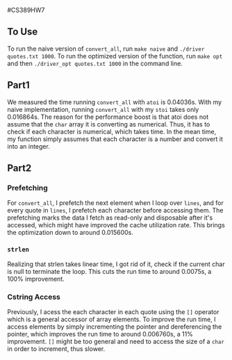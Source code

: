 #CS389HW7

## To Use
To run the naive version of `convert_all`, run `make naive` and `./driver quotes.txt 1000`. To run the optimized version of the function,
run `make opt` and then `./driver_opt quotes.txt 1000` in the command line.

## Part1
We measured the time running `convert_all` with `atoi` is 0.04036s. With my naive implementation, running `convert_all` with my `stoi` takes only 0.016864s.
The reason for the performance boost is that atoi does not assume that the `char` array it is converting as numerical. Thus, it has to check if each character
is numerical, which takes time. In the mean time, my function simply assumes that each character is a number and convert it into an integer.

## Part2
### Prefetching
For `convert_all`, I prefetch the next element when I loop over `lines`, and for every quote in `lines`, I prefetch each character before accessing them.
The prefetching marks the data I fetch as read-only and disposable after it's accessed, which might have improved the cache utilization rate.
This brings the optimization down to around 0.015600s.

### `strlen`
Realizing that strlen takes linear time, I got rid of it, check if the current char is null to terminate the loop.
This cuts the run time to around 0.0075s, a 100% improvement.

### Cstring Access
Previously, I acess the each character in each quote using the `[]` operator which is a general accessor of array elements.
To improve the run time, I access elements by simply incrementing the pointer and dereferencing the pointer, which improves the 
run time to around 0.006760s, a 11% improvement. `[]` might be too general and need to access the size of a `char` in order to increment, thus slower.


